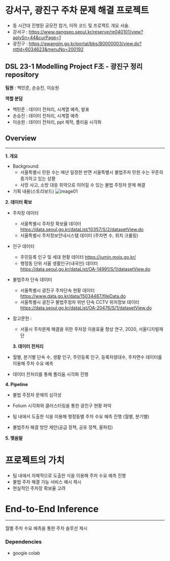 # 강서구, 광진구 주차 문제 해결 프로젝트
- 동 시간대 진행된 공모전 참가, 이하 코드 및 프로젝트 개요 서술.
- 강서구 : https://www.gangseo.seoul.kr/reserve/re040101/view?aplySn=44&curPage=1
- 광진구 : https://gwangjin.go.kr/portal/bbs/B0000003/view.do?nttId=6034623&menuNo=200192
## DSL 23-1 Modelling Project F조 - 광진구 정리 repository
**팀원** : 백민준, 손승진, 이승원

**역할 분담** 
- 백민준 : 데이터 전처리, 시계열 예측, 발표
- 손승진 : 데이터 전처리, 시계열 예측
- 이승원 : 데이터 전처리, ppt 제작, 폴리움 시각화


## Overview
---

**1. 개요**
- Background:
  - 서울특별시 민원 수는 매년 일정한 반면 서울특별시 불법주차 민원 수는 꾸준히 증가하고 있는 상황
  - 사망 사고, 소방 대응 취약으로 이어질 수 있는 불법 주정차 문제 해결
- 기획 내용(스토리보드)
![image01](image01)

**2. 데이터 확보**
- 주차장 데이터
  - 서울특별시 주차장 확보율 데이터
  https://data.seoul.go.kr/dataList/10357/S/2/datasetView.do
  - 서울특별시 주차정보안내시스템 데이터 (주차면 수, 위치 크롤링)

- 인구 데이터
  - 주민등록 인구 및 세대 현황 데이터
  https://jumin.mois.go.kr/
  - 행정동 단위 서울 생활인구(내국인) 데이터 
  https://data.seoul.go.kr/dataList/OA-14991/S/1/datasetView.do

- 불법주차 단속 데이터
  - 서울특별시 광진구 주차단속 현황 데이터
  https://www.data.go.kr/data/15034487/fileData.do
  - 서울특별시 광진구 불법주정차 위반 단속 CCTV 위치정보 데이터
  https://data.seoul.go.kr/dataList/OA-20476/S/1/datasetView.do

- 참고문헌 : 
  - 서울시 주차문제 해결을 위한 주차장 이용효율 향상 연구, 2020, 서울디지털재단
  
  **3. 데이터 전처리**
- 월별, 분기별 단속 수, 생활 인구, 주민등록 인구, 등록차량대수, 주차면수 데이터를 이용해 주차 수요 예측
- 데이터 전처리를 통해 폴리움 시각화 진행

**4. Pipeline**

- 불법 주정차 문제의 심각성 

- Folium 시각화와 클러스터링을 통한 광진구 현황 파악

- 팀 내에서 도출한 식을 이용해 행정동별 주차 수요 예측 진행 (월별, 분기별)

- 불법주차 해결 방안 제안(공급 정책, 공유 정책, 올파킹)

**5. 맺음말**


# 프로젝트의 가치
- 팀 내에서 자체적으로 도출한 식을 이용해 주차 수요 예측 진행
- 불법 주차 해결 가능 서비스 예시 제시
- 현실적인 주차장 확보율 고려


# End-to-End Inference
---
월별 주차 수요 예측을 통한 주차 솔루션 제시

### Dependencies
- google colab
